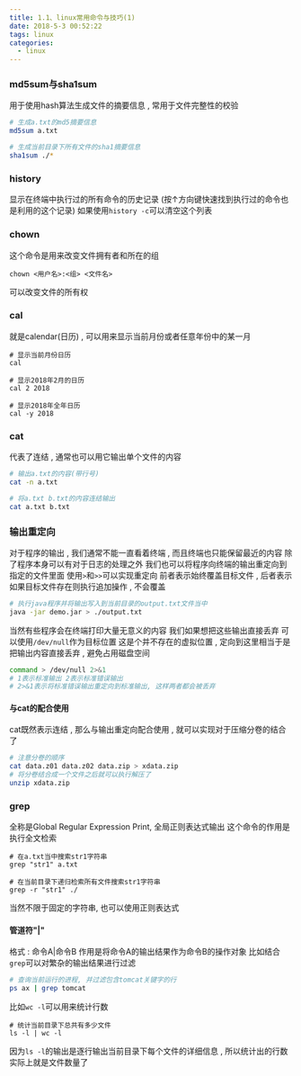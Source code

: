 ```yaml
---
title: 1.1、linux常用命令与技巧(1)
date: 2018-5-3 00:52:22
tags: linux
categories: 
  - linux
---
```


### md5sum与sha1sum
用于使用hash算法生成文件的摘要信息 , 常用于文件完整性的校验
<!-- more -->
```bash
# 生成a.txt的md5摘要信息
md5sum a.txt

# 生成当前目录下所有文件的sha1摘要信息
sha1sum ./*
```

### history
显示在终端中执行过的所有命令的历史记录
(按↑方向键快速找到执行过的命令也是利用的这个记录)
如果使用`history -c`可以清空这个列表

### chown
这个命令是用来改变文件拥有者和所在的组
```
chown <用户名>:<组> <文件名>
```
可以改变文件的所有权

### cal
就是calendar(日历) , 可以用来显示当前月份或者任意年份中的某一月
```
# 显示当前月份日历
cal

# 显示2018年2月的日历
cal 2 2018

# 显示2018年全年日历
cal -y 2018
```

### cat
代表了连结 , 通常也可以用它输出单个文件的内容
```bash
# 输出a.txt的内容(带行号)
cat -n a.txt

# 将a.txt b.txt的内容连结输出
cat a.txt b.txt
```

### 输出重定向
对于程序的输出 , 我们通常不能一直看着终端 , 而且终端也只能保留最近的内容
除了程序本身可以有对于日志的处理之外
我们也可以将程序向终端的输出重定向到指定的文件里面
使用`>`和`>>`可以实现重定向
前者表示始终覆盖目标文件 , 后者表示如果目标文件存在则执行追加操作 , 不会覆盖
```bash
# 执行java程序并将输出写入到当前目录的output.txt文件当中
java -jar demo.jar > ./output.txt
```
当然有些程序会在终端打印大量无意义的内容
我们如果想把这些输出直接丢弃
可以使用`/dev/null`作为目标位置
这是个并不存在的虚拟位置 , 定向到这里相当于是把输出内容直接丢弃 , 避免占用磁盘空间
```bash
command > /dev/null 2>&1
# 1表示标准输出 2表示标准错误输出
# 2>&1表示将标准错误输出重定向到标准输出, 这样两者都会被丢弃
```

#### 与cat的配合使用
cat既然表示连结 , 那么与输出重定向配合使用 , 就可以实现对于压缩分卷的结合了
```bash
# 注意分卷的顺序
cat data.z01 data.z02 data.zip > xdata.zip
# 将分卷结合成一个文件之后就可以执行解压了
unzip xdata.zip
```

### grep
全称是Global Regular Expression Print, 全局正则表达式输出
这个命令的作用是执行全文检索
```
# 在a.txt当中搜索str1字符串
grep "str1" a.txt

# 在当前目录下递归检索所有文件搜索str1字符串
grep -r "str1" ./
```
当然不限于固定的字符串, 也可以使用正则表达式

#### 管道符"|"
格式 : 命令A|命令B
作用是将命令A的输出结果作为命令B的操作对象
比如结合`grep`可以对繁杂的输出结果进行过滤
```bash
# 查询当前运行的进程, 并过滤包含tomcat关键字的行
ps ax | grep tomcat
```
比如`wc -l`可以用来统计行数
```
# 统计当前目录下总共有多少文件
ls -l | wc -l
```
因为`ls -l`的输出是逐行输出当前目录下每个文件的详细信息 , 所以统计出的行数实际上就是文件数量了

